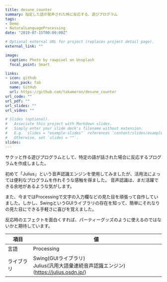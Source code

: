```yaml
---
title: desune_counter
summary: 指定した語が発声された時に反応する、遊びプログラム
tags:
- Demo
- NaturalLanguageProcessing
date: "2019-07-15T00:00:00Z"

# Optional external URL for project (replaces project detail page).
external_link: ""

image:
  caption: Photo by rawpixel on Unsplash
  focal_point: Smart

links:
- icon: github
  icon_pack: fab
  name: GitHub
  url: https://github.com/takameron/desune_counter
url_code: ""
url_pdf: ""
url_slides: ""
url_video: ""

# Slides (optional).
#   Associate this project with Markdown slides.
#   Simply enter your slide deck's filename without extension.
#   E.g. `slides = "example-slides"` references `content/slides/example-slides.md`.
#   Otherwise, set `slides = ""`.
slides:
---
```


サクッと作る遊びプログラムとして、特定の語が話された場合に反応するプログラムを作成しました。

初めて「Julius」という音声認識エンジンを使用してみましたが、活用法によっては便利なプログラムを作れそうな感触を得ました。
音声認識は、まだ活躍できる余地があるような気がします。

また、今まではProcessingで文字の入力欄などの見た目を頑張って自作していました。しかし、SwingというGUIライブラリの存在を知って、簡単にそれなりの見た目にできる手軽さに喜びを覚えました。

反応時のエフェクトを面白くすれば、パーティーグッズのように使えるのではないかと期待しています。

| 項目 |  値  |
| ---- | ---- |
| 言語 | Processing |
| ライブラリ | Swing(GUIライブラリ)<br>Julius(汎用大語彙連続音声認識エンジン) (https://julius.osdn.jp/) |
